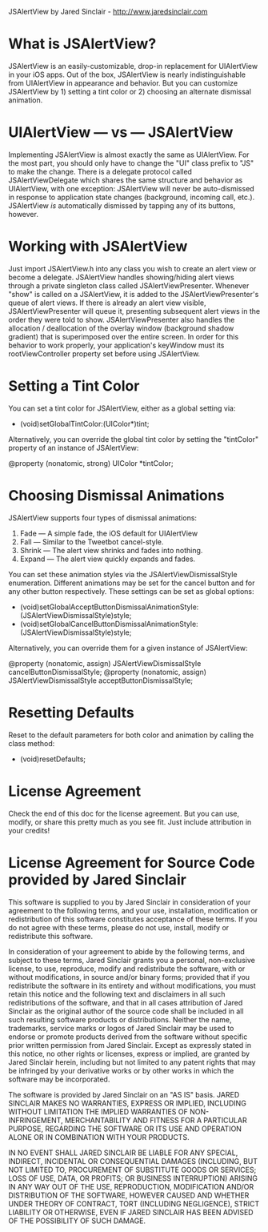 JSAlertView
by Jared Sinclair  -  http://www.jaredsinclair.com



What is JSAlertView?
====================

JSAlertView is an easily-customizable, drop-in replacement for UIAlertView in your iOS apps. Out of the box, JSAlertView is nearly indistinguishable from UIAlertView in appearance and behavior. But you can customize JSAlertView by 1) setting a tint color or 2) choosing an alternate dismissal animation. 



UIAlertView — vs — JSAlertView
========================

Implementing JSAlertView is almost exactly the same as UIAlertView. For the most part, you should only have to change the "UI" class prefix to "JS" to make the change. There is a delegate protocol called JSAlertViewDelegate which shares the same structure and behavior as UIAlertView, with one exception: JSAlertView will never be auto-dismissed in response to application state changes (background, incoming call, etc.). JSAlertView *is* automatically dismissed by tapping any of its buttons, however.



Working with JSAlertView
========================

Just import JSAlertView.h into any class you wish to create an alert view or become a delegate. JSAlertView handles showing/hiding alert views through a private singleton class called JSAlertViewPresenter. Whenever "show" is called on a JSAlertView, it is added to the JSAlertViewPresenter's queue of alert views. If there is already an alert view visible, JSAlertViewPresenter will queue it, presenting subsequent alert views in the order they were told to show. JSAlertViewPresenter also handles the allocation / deallocation of the overlay window (background shadow gradient) that is superimposed over the entire screen. In order for this behavior to work properly, your application's keyWindow must its rootViewController property set before using JSAlertView.




Setting a Tint Color
====================

You can set a tint color for JSAlertView, either as a global setting via:

+ (void)setGlobalTintColor:(UIColor*)tint;

Alternatively, you can override the global tint color by setting the "tintColor" property of an instance of JSAlertView:

@property (nonatomic, strong) UIColor *tintColor; 




Choosing Dismissal Animations
=============================

JSAlertView supports four types of dismissal animations:

1. Fade — A simple fade, the iOS default for UIAlertView
2. Fall — Similar to the Tweetbot cancel-style.
3. Shrink — The alert view shrinks and fades into nothing.
4. Expand — The alert view quickly expands and fades.

You can set these animation styles via the JSAlertViewDismissalStyle enumeration. Different animations may be set for the cancel button and for any other button respectively. These settings can be set as global options:

+ (void)setGlobalAcceptButtonDismissalAnimationStyle:(JSAlertViewDismissalStyle)style;
+ (void)setGlobalCancelButtonDismissalAnimationStyle:(JSAlertViewDismissalStyle)style;

Alternatively, you can override them for a given instance of JSAlertView:

@property (nonatomic, assign) JSAlertViewDismissalStyle cancelButtonDismissalStyle;
@property (nonatomic, assign) JSAlertViewDismissalStyle acceptButtonDismissalStyle;



Resetting Defaults
==================

Reset to the default parameters for both color and animation by calling the class method:

+ (void)resetDefaults;




License Agreement
=================

Check the end of this doc for the license agreement. But you can use, modify, or share this pretty much as you see fit. Just include attribution in your credits!



License Agreement for Source Code provided by Jared Sinclair
===========================================================

This software is supplied to you by Jared Sinclair in consideration of your agreement to the following terms, and your use, installation, modification or redistribution of this software constitutes acceptance of these terms. If you do not agree with these terms, please do not use, install, modify or redistribute this software.

In consideration of your agreement to abide by the following terms, and subject to these terms, Jared Sinclair grants you a personal, non-exclusive license, to use, reproduce, modify and redistribute the software, with or without modifications, in source and/or binary forms; provided that if you redistribute the software in its entirety and without modifications, you must retain this notice and the following text and disclaimers in all such redistributions of the software, and that in all cases attribution of Jared Sinclair as the original author of the source code shall be included in all such resulting software products or distributions. Neither the name, trademarks, service marks or logos of Jared Sinclair may be used to endorse or promote products derived from the software without specific prior written permission from Jared Sinclair. Except as expressly stated in this notice, no other rights or licenses, express or implied, are granted by Jared Sinclair herein, including but not limited to any patent rights that may be infringed by your derivative works or by other works in which the software may be incorporated.

The software is provided by Jared Sinclair on an "AS IS" basis. JARED SINCLAIR MAKES NO WARRANTIES, EXPRESS OR IMPLIED, INCLUDING WITHOUT LIMITATION THE IMPLIED WARRANTIES OF NON-INFRINGEMENT, MERCHANTABILITY AND FITNESS FOR A PARTICULAR PURPOSE, REGARDING THE SOFTWARE OR ITS USE AND OPERATION ALONE OR IN COMBINATION WITH YOUR PRODUCTS.

IN NO EVENT SHALL JARED SINCLAIR BE LIABLE FOR ANY SPECIAL, INDIRECT, INCIDENTAL OR CONSEQUENTIAL DAMAGES (INCLUDING, BUT NOT LIMITED TO, PROCUREMENT OF SUBSTITUTE GOODS OR SERVICES; LOSS OF USE, DATA, OR PROFITS; OR BUSINESS INTERRUPTION) ARISING IN ANY WAY OUT OF THE USE, REPRODUCTION, MODIFICATION AND/OR DISTRIBUTION OF THE SOFTWARE, HOWEVER CAUSED AND WHETHER UNDER THEORY OF CONTRACT, TORT (INCLUDING NEGLIGENCE), STRICT LIABILITY OR OTHERWISE, EVEN IF JARED SINCLAIR HAS BEEN ADVISED OF THE POSSIBILITY OF SUCH DAMAGE.